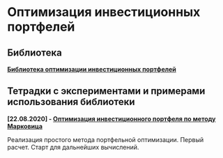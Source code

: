 # Оптимизация инвестиционных портфелей

## Библиотека

**[Библиотека оптимизации инвестиционных портфелей ](lib)**

## Тетрадки с экспериментами и примерами использования библиотеки

**[22.08.2020] - [Оптимизация инвестиционного портфеля по методу Марковица](%D0%BF%D1%80%D0%BE%D1%81%D1%82%D0%BE%D0%B9_%D0%BF%D0%BE%D1%80%D1%82%D1%84%D0%B5%D0%BB%D1%8C.ipynb)**

Реализация простого метода портфельной оптимизации. Первый расчет. Старт для дальнейших вычислений.
